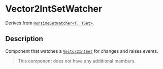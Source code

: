 # Vector2IntSetWatcher

Derives from [`RuntimeSetWatcher<T, TSet>`](runtime-set-watcher.md).

## Description

Component that watches a [`Vector2IntSet`](../sets/vector2int-set.md) for changes and raises events.

> This component does not have any additional members.
